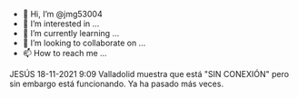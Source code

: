 - 👋 Hi, I’m @jmg53004
- 👀 I’m interested in ...
- 🌱 I’m currently learning ...
- 💞️ I’m looking to collaborate on ...
- 📫 How to reach me ...

<!---
jmg53004/jmg53004 is a ✨ special ✨ repository because its `README.md` (this file) appears on your GitHub profile.
You can click the Preview link to take a look at your changes.
--->
JESÚS 18-11-2021 9:09
Valladolid muestra que está "SIN CONEXIÓN" pero sin embargo está funcionando. Ya ha pasado más veces.
